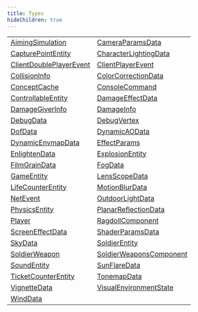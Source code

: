 ```yaml
---
title: Types
hideChildren: true
---
```


|   |   |
| --- | --- |
| [AimingSimulation](/vext/ref/client/type/aimingsimulation) | [CameraParamsData](/vext/ref/client/type/cameraparamsdata) |
| [CapturePointEntity](/vext/ref/client/type/capturepointentity) | [CharacterLightingData](/vext/ref/client/type/characterlightingdata) |
| [ClientDoublePlayerEvent](/vext/ref/client/type/clientdoubleplayerevent) | [ClientPlayerEvent](/vext/ref/client/type/clientplayerevent) |
| [CollisionInfo](/vext/ref/client/type/collisioninfo) | [ColorCorrectionData](/vext/ref/client/type/colorcorrectiondata) |
| [ConceptCache](/vext/ref/client/type/conceptcache) | [ConsoleCommand](/vext/ref/client/type/consolecommand) |
| [ControllableEntity](/vext/ref/client/type/controllableentity) | [DamageEffectData](/vext/ref/client/type/damageeffectdata) |
| [DamageGiverInfo](/vext/ref/client/type/damagegiverinfo) | [DamageInfo](/vext/ref/client/type/damageinfo) |
| [DebugData](/vext/ref/client/type/debugdata) | [DebugVertex](/vext/ref/client/type/debugvertex) |
| [DofData](/vext/ref/client/type/dofdata) | [DynamicAOData](/vext/ref/client/type/dynamicaodata) |
| [DynamicEnvmapData](/vext/ref/client/type/dynamicenvmapdata) | [EffectParams](/vext/ref/client/type/effectparams) |
| [EnlightenData](/vext/ref/client/type/enlightendata) | [ExplosionEntity](/vext/ref/client/type/explosionentity) |
| [FilmGrainData](/vext/ref/client/type/filmgraindata) | [FogData](/vext/ref/client/type/fogdata) |
| [GameEntity](/vext/ref/client/type/gameentity) | [LensScopeData](/vext/ref/client/type/lensscopedata) |
| [LifeCounterEntity](/vext/ref/client/type/lifecounterentity) | [MotionBlurData](/vext/ref/client/type/motionblurdata) |
| [NetEvent](/vext/ref/client/type/netevent) | [OutdoorLightData](/vext/ref/client/type/outdoorlightdata) |
| [PhysicsEntity](/vext/ref/client/type/physicsentity) | [PlanarReflectionData](/vext/ref/client/type/planarreflectiondata) |
| [Player](/vext/ref/client/type/player) | [RagdollComponent](/vext/ref/client/type/ragdollcomponent) |
| [ScreenEffectData](/vext/ref/client/type/screeneffectdata) | [ShaderParamsData](/vext/ref/client/type/shaderparamsdata) |
| [SkyData](/vext/ref/client/type/skydata) | [SoldierEntity](/vext/ref/client/type/soldierentity) |
| [SoldierWeapon](/vext/ref/client/type/soldierweapon) | [SoldierWeaponsComponent](/vext/ref/client/type/soldierweaponscomponent) |
| [SoundEntity](/vext/ref/client/type/soundentity) | [SunFlareData](/vext/ref/client/type/sunflaredata) |
| [TicketCounterEntity](/vext/ref/client/type/ticketcounterentity) | [TonemapData](/vext/ref/client/type/tonemapdata) |
| [VignetteData](/vext/ref/client/type/vignettedata) | [VisualEnvironmentState](/vext/ref/client/type/visualenvironmentstate) |
| [WindData](/vext/ref/client/type/winddata) | |

